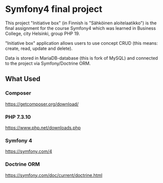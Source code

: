 # Symfony4 final project
This project  "Initiative box" (in Finnish is "Sähköinen aloitelaatikko") is the final assignment for the course Symfony4 which was learned in Business College, city Helsinki, group PHP 19. 

"Initiative box" application allows users to use concept CRUD (this means: create, read, update and delete). 

Data is stored in MariaDB-database (this is fork of MySQL) and connected to the project via Symfony/Doctrine ORM.
## What Used
### Composer 
https://getcomposer.org/download/
### PHP 7.3.10
https://www.php.net/downloads.php
### Symfony 4 
https://symfony.com/4
### Doctrine ORM
https://symfony.com/doc/current/doctrine.html
